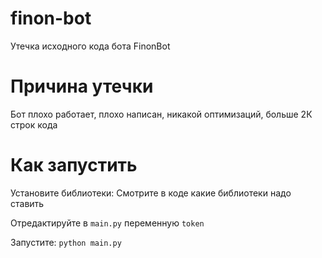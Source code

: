 # finon-bot
Утечка исходного кода бота FinonBot

# Причина утечки
Бот плохо работает, плохо написан, никакой оптимизаций, больше 2К строк кода

# Как запустить
Установите библиотеки: Смотрите в коде какие библиотеки надо ставить

Отредактируйте в ``main.py`` переменную ``token``

Запустите: ``python main.py``
